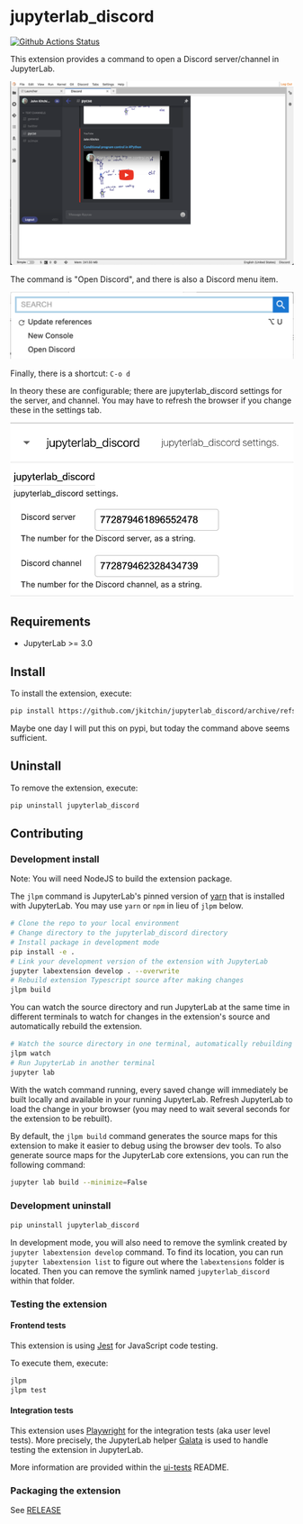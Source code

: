 # jupyterlab_discord

[![Github Actions Status](https://github.com/jkitchin/jupyterlab_discord/workflows/Build/badge.svg)](https://github.com/jkitchin/jupyterlab_discord/actions/workflows/build.yml)

This extension provides a command to open a Discord server/channel in JupyterLab.

![image](./discord.png)

The command is "Open Discord", and there is also a Discord menu item.

![image](./command.png)

Finally, there is a shortcut: `C-o d`

In theory these are configurable; there are jupyterlab_discord settings for the server, and channel. You may have to refresh the browser if you change these in the settings tab.

![image](./settings.png)

## Requirements

- JupyterLab >= 3.0

## Install

To install the extension, execute:

```bash
pip install https://github.com/jkitchin/jupyterlab_discord/archive/refs/heads/main.zip
```

Maybe one day I will put this on pypi, but today the command above seems sufficient.

<!-- ```bash -->
<!-- pip install jupyterlab_discord -->
<!-- ``` -->

## Uninstall

To remove the extension, execute:

```bash
pip uninstall jupyterlab_discord
```

## Contributing

### Development install

Note: You will need NodeJS to build the extension package.

The `jlpm` command is JupyterLab's pinned version of
[yarn](https://yarnpkg.com/) that is installed with JupyterLab. You may use
`yarn` or `npm` in lieu of `jlpm` below.

```bash
# Clone the repo to your local environment
# Change directory to the jupyterlab_discord directory
# Install package in development mode
pip install -e .
# Link your development version of the extension with JupyterLab
jupyter labextension develop . --overwrite
# Rebuild extension Typescript source after making changes
jlpm build
```

You can watch the source directory and run JupyterLab at the same time in different terminals to watch for changes in the extension's source and automatically rebuild the extension.

```bash
# Watch the source directory in one terminal, automatically rebuilding when needed
jlpm watch
# Run JupyterLab in another terminal
jupyter lab
```

With the watch command running, every saved change will immediately be built locally and available in your running JupyterLab. Refresh JupyterLab to load the change in your browser (you may need to wait several seconds for the extension to be rebuilt).

By default, the `jlpm build` command generates the source maps for this extension to make it easier to debug using the browser dev tools. To also generate source maps for the JupyterLab core extensions, you can run the following command:

```bash
jupyter lab build --minimize=False
```

### Development uninstall

```bash
pip uninstall jupyterlab_discord
```

In development mode, you will also need to remove the symlink created by `jupyter labextension develop`
command. To find its location, you can run `jupyter labextension list` to figure out where the `labextensions`
folder is located. Then you can remove the symlink named `jupyterlab_discord` within that folder.

### Testing the extension

#### Frontend tests

This extension is using [Jest](https://jestjs.io/) for JavaScript code testing.

To execute them, execute:

```sh
jlpm
jlpm test
```

#### Integration tests

This extension uses [Playwright](https://playwright.dev/docs/intro/) for the integration tests (aka user level tests).
More precisely, the JupyterLab helper [Galata](https://github.com/jupyterlab/jupyterlab/tree/master/galata) is used to handle testing the extension in JupyterLab.

More information are provided within the [ui-tests](./ui-tests/README.md) README.

### Packaging the extension

See [RELEASE](RELEASE.md)
